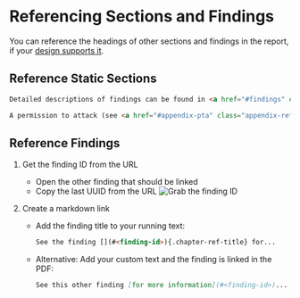 # Referencing Sections and Findings
You can reference the headings of other sections and findings in the report, if your [design supports it](/designer/headings-and-table-of-contents/#referencing-sections-in-text-outside-of-toc).

## Reference Static Sections
```html
Detailed descriptions of findings can be found in <a href="#findings" class="chapter-ref-title"/>.

A permission to attack (see <a href="#appendix-pta" class="appendix-ref" />) was ...
```

## Reference Findings
1. Get the finding ID from the URL
    * Open the other finding that should be linked
    * Copy the last UUID from the URL ![Grab the finding ID](/images/finding_id.png)

2. Create a markdown link
    * Add the finding title to your running text:
      ```md
      See the finding [](#<finding-id>){.chapter-ref-title} for...
      ```
    * Alternative: Add your custom text and the finding is linked in the PDF:
      ```md
      See this other finding [for more information](#<finding-id>)...
      ```

